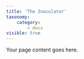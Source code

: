 ```yaml
---
title: 'The Inoculator'
taxonomy:
    category:
        - docs
visible: true
---
```


Your page content goes here.